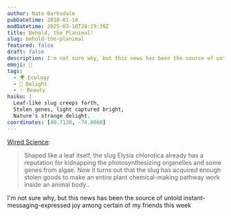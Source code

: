 ```yaml
---
author: Nate Barksdale
pubDatetime: 2010-01-14
modDatetime: 2025-03-10T20:19:39Z
title: Behold, the Planimal!
slug: behold-the-planimal
featured: false
draft: false
description: I'm not sure why, but this news has been the source of untold instant-messaging-expressed joy among certain of my friends this week.
emoji: 🌱
tags:
  - 🌍 Ecology
  - 🍃 Delight
  - ✨ Beauty
haiku: |
  Leaf-like slug creeps forth,  
  Stolen genes, light captured bright,  
  Nature's strange delight.
coordinates: [40.7128, -74.0060]
---
```


[Wired Science](http://web.archive.org/web/20140317203544/http://www.wired.com:80/wiredscience/2010/01/green-sea-slug):

> Shaped like a leaf itself, the slug Elysia chlorotica already has a reputation for kidnapping the photosynthesizing organelles and some genes from algae. Now it turns out that the slug has acquired enough stolen goods to make an entire plant chemical-making pathway work inside an animal body..

I'm not sure why, but this news has been the source of untold instant-messaging-expressed joy among certain of my friends this week
